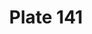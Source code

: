 ---
pid: '141'
an: '7'
title: Plate 141
rev_year: 
_date: 
caption: 'Chapeau à Côtes.

'
translation: Hat with Stripes.
student: Jodi Mikesell
keywords: 
permalink: /plates/141
layout: plate-page
---